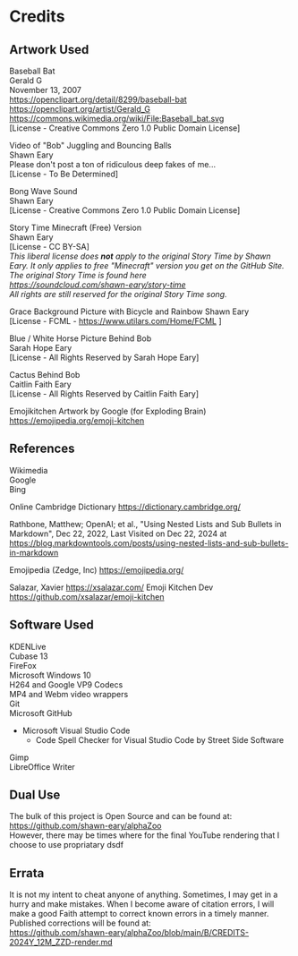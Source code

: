 # Credits

## Artwork Used
Baseball Bat  
Gerald G  
November 13, 2007  
https://openclipart.org/detail/8299/baseball-bat   
https://openclipart.org/artist/Gerald_G  
https://commons.wikimedia.org/wiki/File:Baseball_bat.svg  
[License - Creative Commons Zero 1.0 Public Domain License]

Video of "Bob" Juggling and Bouncing Balls  
Shawn Eary  
Please don't post a ton of ridiculous deep fakes of me...  
[License - To Be Determined] 

Bong Wave Sound  
Shawn Eary  
[License - Creative Commons Zero 1.0 Public Domain License]

Story Time Minecraft (Free) Version  
Shawn Eary  
[License - CC BY-SA]  
*This liberal license does **not** apply to the original Story Time by Shawn Eary. It only applies to free "Minecraft" version you get on the GitHub Site. The original Story Time is found here  
https://soundcloud.com/shawn-eary/story-time     
All rights are still reserved for the original Story Time song.*

Grace Background Picture with Bicycle and Rainbow
Shawn Eary  
[License - FCML - https://www.utilars.com/Home/FCML ]

Blue / White Horse Picture Behind Bob  
Sarah Hope Eary  
[License - All Rights Reserved by Sarah Hope Eary]  

Cactus Behind Bob  
Caitlin Faith Eary  
[License - All Rights Reserved by Caitlin Faith Eary]  

Emojikitchen Artwork by Google (for Exploding Brain)
https://emojipedia.org/emoji-kitchen


## References 
Wikimedia  
Google  
Bing 

Online Cambridge Dictionary 
https://dictionary.cambridge.org/  

Rathbone, Matthew; OpenAI; et al., "Using Nested Lists and Sub Bullets in Markdown", Dec 22, 2022, Last Visited on Dec 22, 2024 at  https://blog.markdowntools.com/posts/using-nested-lists-and-sub-bullets-in-markdown

Emojipedia (Zedge, Inc)
https://emojipedia.org/

Salazar, Xavier
https://xsalazar.com/
Emoji Kitchen Dev
https://github.com/xsalazar/emoji-kitchen


## Software Used
KDENLive  
Cubase 13  
FireFox  
Microsoft Windows 10  
H264 and Google VP9 Codecs  
MP4 and Webm video wrappers  
Git  
Microsoft GitHub  
- Microsoft Visual Studio Code  
  - Code Spell Checker for Visual Studio Code by Street Side Software    

Gimp  
LibreOffice Writer

## Dual Use
The bulk of this project is Open Source and can be found at:  
https://github.com/shawn-eary/alphaZoo  
However, there may be times where for the final YouTube rendering that I choose to use propriatary dsdf 


## Errata
It is not my intent to cheat anyone of anything. Sometimes, I may get in a hurry and make mistakes. When I become aware of citation errors, I will make a good Faith attempt to correct known errors in a timely manner. Published corrections will be found at:   
https://github.com/shawn-eary/alphaZoo/blob/main/B/CREDITS-2024Y_12M_ZZD-render.md